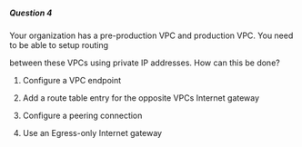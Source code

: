 ##### Question 4


Your organization has a pre-production VPC and production VPC. You need to be able to setup routing


between these VPCs using private IP addresses. How can this be done?


1. Configure a VPC endpoint

2. Add a route table entry for the opposite VPCs Internet gateway

3. Configure a peering connection

4. Use an Egress-only Internet gateway

